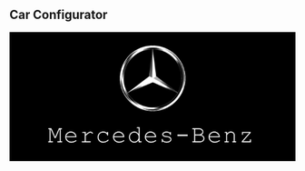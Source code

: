 ## Car Configurator

<img src="https://raw.githubusercontent.com/yhuj79/Configurator/master/car-configurator/src/img/thumanil.png" width=700>
<!--
#### :ballot_box_with_check: <a href=" ">GitHub Page Link</a>
-->
